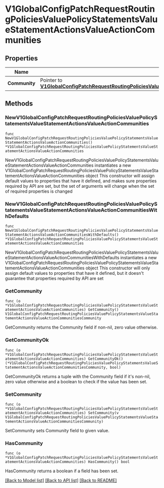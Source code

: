 # V1GlobalConfigPatchRequestRoutingPoliciesValuePolicyStatementsValueStatementActionsValueActionCommunities

## Properties

Name | Type | Description | Notes
------------ | ------------- | ------------- | -------------
**Community** | Pointer to [**V1GlobalConfigPatchRequestRoutingPoliciesValuePolicyStatementsValueStatementActionsValueActionCommunitiesCommunity**](V1GlobalConfigPatchRequestRoutingPoliciesValuePolicyStatementsValueStatementActionsValueActionCommunitiesCommunity.md) |  | [optional] 

## Methods

### NewV1GlobalConfigPatchRequestRoutingPoliciesValuePolicyStatementsValueStatementActionsValueActionCommunities

`func NewV1GlobalConfigPatchRequestRoutingPoliciesValuePolicyStatementsValueStatementActionsValueActionCommunities() *V1GlobalConfigPatchRequestRoutingPoliciesValuePolicyStatementsValueStatementActionsValueActionCommunities`

NewV1GlobalConfigPatchRequestRoutingPoliciesValuePolicyStatementsValueStatementActionsValueActionCommunities instantiates a new V1GlobalConfigPatchRequestRoutingPoliciesValuePolicyStatementsValueStatementActionsValueActionCommunities object
This constructor will assign default values to properties that have it defined,
and makes sure properties required by API are set, but the set of arguments
will change when the set of required properties is changed

### NewV1GlobalConfigPatchRequestRoutingPoliciesValuePolicyStatementsValueStatementActionsValueActionCommunitiesWithDefaults

`func NewV1GlobalConfigPatchRequestRoutingPoliciesValuePolicyStatementsValueStatementActionsValueActionCommunitiesWithDefaults() *V1GlobalConfigPatchRequestRoutingPoliciesValuePolicyStatementsValueStatementActionsValueActionCommunities`

NewV1GlobalConfigPatchRequestRoutingPoliciesValuePolicyStatementsValueStatementActionsValueActionCommunitiesWithDefaults instantiates a new V1GlobalConfigPatchRequestRoutingPoliciesValuePolicyStatementsValueStatementActionsValueActionCommunities object
This constructor will only assign default values to properties that have it defined,
but it doesn't guarantee that properties required by API are set

### GetCommunity

`func (o *V1GlobalConfigPatchRequestRoutingPoliciesValuePolicyStatementsValueStatementActionsValueActionCommunities) GetCommunity() V1GlobalConfigPatchRequestRoutingPoliciesValuePolicyStatementsValueStatementActionsValueActionCommunitiesCommunity`

GetCommunity returns the Community field if non-nil, zero value otherwise.

### GetCommunityOk

`func (o *V1GlobalConfigPatchRequestRoutingPoliciesValuePolicyStatementsValueStatementActionsValueActionCommunities) GetCommunityOk() (*V1GlobalConfigPatchRequestRoutingPoliciesValuePolicyStatementsValueStatementActionsValueActionCommunitiesCommunity, bool)`

GetCommunityOk returns a tuple with the Community field if it's non-nil, zero value otherwise
and a boolean to check if the value has been set.

### SetCommunity

`func (o *V1GlobalConfigPatchRequestRoutingPoliciesValuePolicyStatementsValueStatementActionsValueActionCommunities) SetCommunity(v V1GlobalConfigPatchRequestRoutingPoliciesValuePolicyStatementsValueStatementActionsValueActionCommunitiesCommunity)`

SetCommunity sets Community field to given value.

### HasCommunity

`func (o *V1GlobalConfigPatchRequestRoutingPoliciesValuePolicyStatementsValueStatementActionsValueActionCommunities) HasCommunity() bool`

HasCommunity returns a boolean if a field has been set.


[[Back to Model list]](../README.md#documentation-for-models) [[Back to API list]](../README.md#documentation-for-api-endpoints) [[Back to README]](../README.md)


